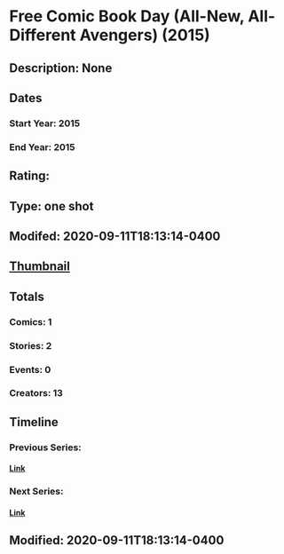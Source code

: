 # Free Comic Book Day (All-New, All-Different Avengers) (2015)
## Description: None
## Dates
### Start Year: 2015
### End Year: 2015
## Rating: 
## Type: one shot
## Modifed: 2020-09-11T18:13:14-0400
## [Thumbnail](http://i.annihil.us/u/prod/marvel/i/mg/b/40/image_not_available.jpg)
## Totals
### Comics: 1
### Stories: 2
### Events: 0
### Creators: 13
## Timeline
### Previous Series: 
#### [Link]()
### Next Series: 
#### [Link]()
## Modified: 2020-09-11T18:13:14-0400